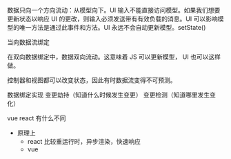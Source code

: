 数据只向一个方向流动：从模型向下。UI 输入不能直接访问模型。如果我们想要更新状态以响应 UI 的更改，则输入必须发送带有有效负载的消息。UI 可以影响模型的唯一方法是通过此事件和方法。UI 永远不会自动更新模型。setState()

当向数据流绑定

在双向数据绑定中，数据双向流动。这意味着 JS 可以更新模型， UI 也可以这样做。

控制器和视图都可以改变状态，因此有时数据流变得不可预测。

数据绑定实现
变更劫持（知道什么时候发生变更）
变更检测（知道哪里发生变化）


vue react 有什么不同

- 原理上
  - react 比较重运行时，异步渲染，快速响应
  - vue 